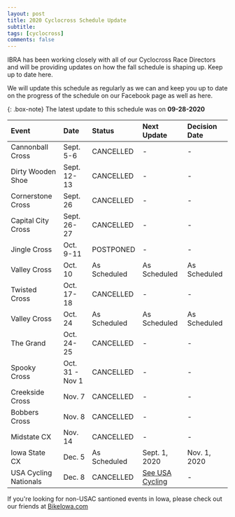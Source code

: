 ```yaml
---
layout: post
title: 2020 Cyclocross Schedule Update
subtitle: 
tags: [cyclocross]
comments: false
---
```


IBRA has been working closely with all of our Cyclocross Race Directors and will be providing updates on how the fall schedule is shaping up. Keep up to date here.

We will update this schedule as regularly as we can and keep you up to date on the progress of the schedule on our Facebook page as well as here.

{: .box-note}
The latest update to this schedule was on **09-28-2020**

|Event	|Date	|Status	|Next Update	|Decision Date|
| :------ |:--- | :--- |:--- |:--- |
|Cannonball Cross	|Sept. 5-6|	CANCELLED|	-	|-|
|Dirty Wooden Shoe	|Sept. 12-13|	CANCELLED|	-	|-|
|Cornerstone Cross	|Sept. 26|CANCELLED|-|-|
|Capital City Cross	|Sept. 26-27|	CANCELLED|	-	|-|
|Jingle Cross	|Oct. 9-11|	POSTPONED	|-	|-|
|Valley Cross	|Oct. 10|	As Scheduled|As Scheduled|As Scheduled|
|Twisted Cross	|Oct. 17-18|	CANCELLED	|-	|-|
|Valley Cross	|Oct. 24|As Scheduled|As Scheduled|As Scheduled|
|The Grand	|Oct. 24-25|	CANCELLED|	-	|- |
|Spooky Cross	|Oct. 31 - Nov 1|	CANCELLED |	-	|-|
|Creekside Cross	|Nov. 7|	CANCELLED	|-|-|
|Bobbers Cross	|Nov. 8|	CANCELLED |-|-|
|Midstate CX	|Nov. 14|	CANCELLED |-|-|
|Iowa State CX	|Dec. 5|	As Scheduled|Sept. 1, 2020	|Nov. 1, 2020|
|USA Cycling Nationals	|Dec. 8|	CANCELLED | [See USA Cycling](https://usacycling.org/article/usa-cycling-announces-cancellation-of-2020-cyclocross-nationals) | - |

If you're looking for non-USAC santioned events in Iowa, please check out our friends at [BikeIowa.com](http://bikeiowa.com)
